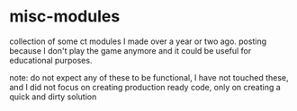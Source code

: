 # misc-modules
collection of some ct modules I made over a year or two ago. posting because I don't play the game anymore and it could be useful for educational purposes.

note: do not expect any of these to be functional, I have not touched these, and I did not focus on creating production ready code, only on creating a quick and dirty solution